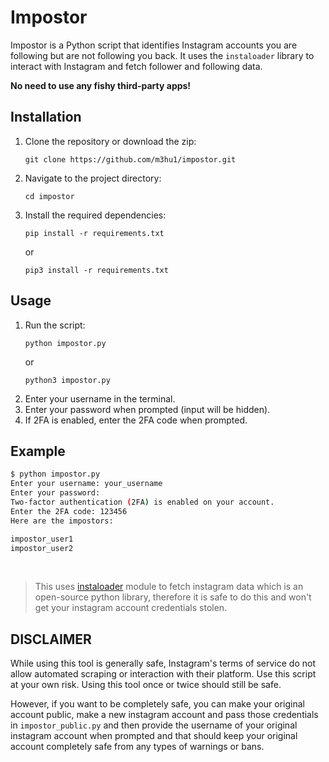 # Impostor

Impostor is a Python script that identifies Instagram accounts you are following but are not following you back. It uses the `instaloader` library to interact with Instagram and fetch follower and following data.<br>

**No need to use any fishy third-party apps!**


## Installation

1. Clone the repository or download the zip:
    ```
    git clone https://github.com/m3hu1/impostor.git
    ```
2. Navigate to the project directory:
    ```
    cd impostor
    ```
3. Install the required dependencies:
    ```
    pip install -r requirements.txt
    ```
    or
    ```
    pip3 install -r requirements.txt
    ```

## Usage

1. Run the script:
    ```
    python impostor.py
    ```
    or
    ```
    python3 impostor.py
    ```
3. Enter your username in the terminal.
4. Enter your password when prompted (input will be hidden).
5. If 2FA is enabled, enter the 2FA code when prompted.

## Example

```sh
$ python impostor.py
Enter your username: your_username
Enter your password:
Two-factor authentication (2FA) is enabled on your account.
Enter the 2FA code: 123456
Here are the impostors:

impostor_user1
impostor_user2
```
<br>

> This uses [instaloader](https://instaloader.github.io/) module to fetch instagram data which is an open-source python library, therefore it is safe to do this and won't get your instagram account credentials stolen.



## DISCLAIMER

While using this tool is generally safe, Instagram's terms of service do not allow automated scraping or interaction with their platform. Use this script at your own risk.
Using this tool once or twice should still be safe.

However, if you want to be completely safe, you can make your original account public, make a new instagram account and pass those credentials in `impostor_public.py` and then provide the username of your original instagram account when prompted and that should keep your original account completely safe from any types of warnings or bans.
